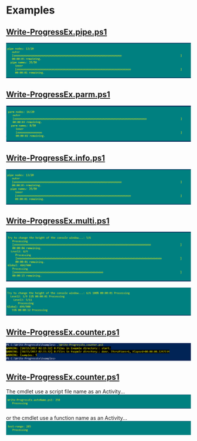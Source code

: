 # Examples

## [Write-ProgressEx.pipe.ps1](Write-ProgressEx.pipe.ps1)

![screenshot: Write-ProgressEx. pipe](../Media/examples.pipe.png)

## [Write-ProgressEx.parm.ps1](Write-ProgressEx.parm.ps1)

![screenshot: Write-ProgressEx. parm](../Media/examples.parm.png)

## [Write-ProgressEx.info.ps1](Write-ProgressEx.info.ps1)

![screenshot: Write-ProgressEx. Info](../Media/examples.pipe.png)

## [Write-ProgressEx.multi.ps1](Write-ProgressEx.multi.ps1)

![screenshot: Write-ProgressEx. Multi](../Media/examples.multi-1.png)

![screenshot: Write-ProgressEx. Multi](../Media/examples.multi-2.png)

## [Write-ProgressEx.counter.ps1](Write-ProgressEx.counter.ps1)

![screenshot: Write-ProgressEx. Counter](../Media/examples.counter.png)

## [Write-ProgressEx.counter.ps1](Write-ProgressEx.autoName.ps1)

The cmdlet use a script file name as an Activity...
![screenshot: Write-ProgressEx. Multi](../Media/examples.autoName-1.png)

or the cmdlet use a function name as an Activity...
![screenshot: Write-ProgressEx. Multi](../Media/examples.autoName-2.png)
